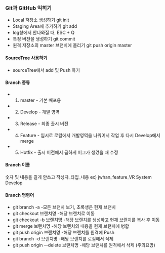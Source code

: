 ### Git과 GitHub 익히기
* Local 저장소 생성하기 git init
* Staging Area에 추가하기 git add
* log창에서 안나와질 때, ESC + Q
* 특정 버전을 생성하기 git commit
* 원격 저장소의 master 브랜치에 올리기 git push origin master

#### SourceTree 사용하기
* sourceTree에서 add 및 Push 하기

#### Branch 종류
* 1. master - 기본 배포용
* 2. Develop - 개발 영역
* 3. Release - 최종 출시 버전
* 4. Feature - 임시로 로컬에서 개발영역을 나워어서 작업 후 다시 Develop에서 merge
* 5. Hotfix - 출시 버전에서 급하게 버그가 생겼을 때 수정

#### Branch 이름
숫자 및 내용을 길게 안쓰고 작성자_타입_내용 ex) jwhan_feature_VR System Develop

#### Branch 명령어
* git branch -a -모든 브랜치 보기, 초록생은 현재 브랜치
* git checkout 브랜치명 -해당 브랜치로 이동
* git checkout -b 브랜치명 -해당 브랜치를 생성하고 현재 브랜치를 복사 후 이동
* git merge 브랜치명 -해당 브렌치의 내용을 현재 브랜치에 병합
* git push origin 브랜치명 -해당 브랜치를 원격에 Push
* git branch -d 브랜치명 -해당 브랜치를 로컬에서 삭제
* git push origin --delete 브랜치명 -해당 브랜치를 원격에서 삭제 (주의요망)

